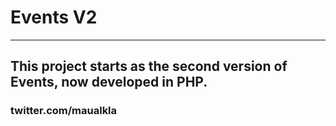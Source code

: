 # Events V2 
---------------------------------------------------------------------------------------
This project starts as the second version of Events, now developed in PHP.
---------------------------------------------------------------------------------------




### twitter.com/maualkla
